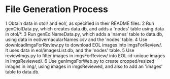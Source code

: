 File Generation Process
=======================
1   Obtain data in otol/ and eol/, as specified in their README files.
2   Run genOtolData.py, which creates data.db, and adds a 'nodes'
    table using data in otol/*.
3   Run genEolNameData.py, which adds a 'names' table to data.db, 
    using data in eol/vernacularNames.csv and the 'nodes' table.
4   Use downloadImgsForReview.py to download EOL images into imgsForReview/.
    It uses data in eol/imagesList.db, and the 'nodes' table.
5   Use reviewImgs.py to filter images in imgsForReview/ into EOL-id-unique
    images in imgsReviewed/.
6   Use genImgsForWeb.py to create cropped/resized images in img/, using
    images in imgsReviewed, and also to add an 'images' table to data.db.
